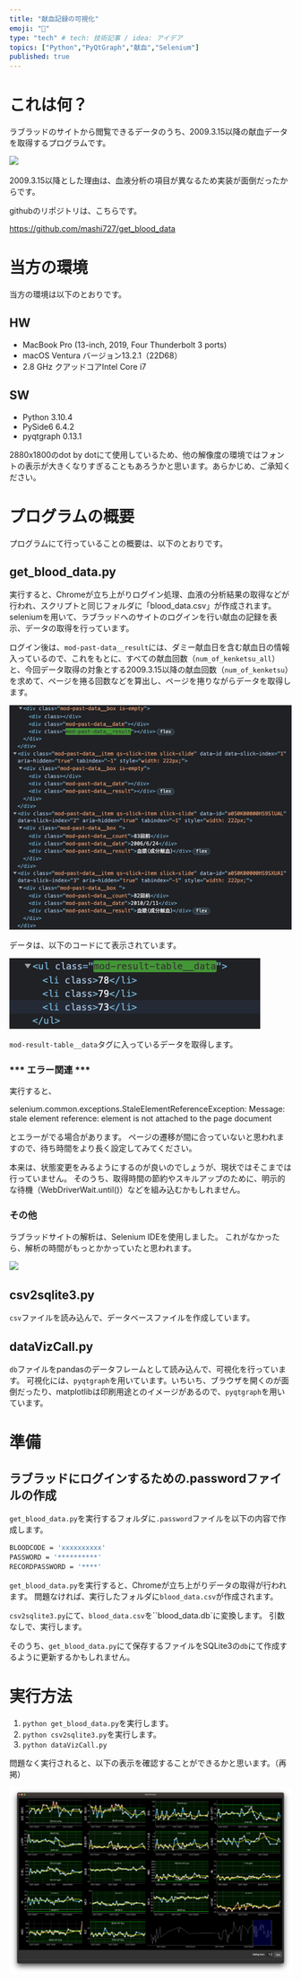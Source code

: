 ```yaml
---
title: "献血記録の可視化"
emoji: "🏥"
type: "tech" # tech: 技術記事 / idea: アイデア
topics: ["Python","PyQtGraph","献血","Selenium"]
published: true
---
```




# これは何？

ラブラッドのサイトから閲覧できるデータのうち、2009.3.15以降の献血データを取得するプログラムです。

![](/images/bloodViz.gif)

2009.3.15以降とした理由は、血液分析の項目が異なるため実装が面倒だったからです。


githubのリポジトリは、こちらです。

https://github.com/mashi727/get_blood_data


# 当方の環境

当方の環境は以下のとおりです。

## HW
- MacBook Pro (13-inch, 2019, Four Thunderbolt 3 ports)
- macOS Ventura バージョン13.2.1（22D68）
- 2.8 GHz クアッドコアIntel Core i7

## SW
- Python 3.10.4
- PySide6 6.4.2
- pyqtgraph 0.13.1

2880x1800のdot by dotにて使用しているため、他の解像度の環境ではフォントの表示が大きくなりすぎることもあろうかと思います。あらかじめ、ご承知ください。

# プログラムの概要

プログラムにて行っていることの概要は、以下のとおりです。

## get_blood_data.py

実行すると、Chromeが立ち上がりログイン処理、血液の分析結果の取得などが行われ、スクリプトと同じフォルダに「blood_data.csv」が作成されます。seleniumを用いて、ラブラッドへのサイトのログインを行い献血の記録を表示、データの取得を行っています。

ログイン後は、`mod-past-data__result`には、ダミー献血日を含む献血日の情報入っているので、これをもとに、すべての献血回数（`num_of_kenketsu_all`）と、今回データ取得の対象とする2009.3.15以降の献血回数（`num_of_kenketsu`）を求めて、ページを捲る回数などを算出し、ページを捲りながらデータを取得します。

![](/images/2023-03-10-07-24-30.png)


データは、以下のコードにて表示されています。

![](/images/2023-03-10-07-21-35.png)

`mod-result-table__data`タグに入っているデータを取得します。


### *** エラー関連 ***

実行すると、

selenium.common.exceptions.StaleElementReferenceException: Message: stale element reference: element is not attached to the page document

とエラーがでる場合があります。
ページの遷移が間に合っていないと思われますので、待ち時間をより長く設定してみてください。

本来は、状態変更をみるようにするのが良いのでしょうが、現状ではそこまでは行っていません。
そのうち、取得時間の節約やスキルアップのために、明示的な待機（WebDriverWait.until()）などを組み込むかもしれません。

### その他

ラブラッドサイトの解析は、Selenium IDEを使用しました。
これがなかったら、解析の時間がもっとかかっていたと思われます。

![](/images/seleniumIDE.gif)


## csv2sqlite3.py

`csv`ファイルを読み込んで、データベースファイルを作成しています。


## dataVizCall.py

`db`ファイルをpandasのデータフレームとして読み込んで、可視化を行っています。
可視化には、`pyqtgraph`を用いています。いちいち、ブラウザを開くのが面倒だったり、matplotlibは印刷用途とのイメージがあるので、`pyqtgraph`を用いています。



# 準備

## ラブラッドにログインするための.passwordファイルの作成

`get_blood_data.py`を実行するフォルダに`.password`ファイルを以下の内容で作成します。

```sh
BLOODCODE = 'xxxxxxxxxx'
PASSWORD = '**********'
RECORDPASSWORD = '****'
```

`get_blood_data.py`を実行すると、Chromeが立ち上がりデータの取得が行われます。
問題なければ、実行したフォルダに`blood_data.csv`が作成されます。

`csv2sqlite3.py`にて、`blood_data.csv`を``blood_data.db`に変換します。
引数なしで、実行します。

そのうち、`get_blood_data.py`にて保存するファイルをSQLite3の`db`にて作成するように更新するかもしれません。


# 実行方法
1. `python get_blood_data.py`を実行します。
1. `python csv2sqlite3.py`を実行します。
1. `python dataVizCall.py`

問題なく実行されると、以下の表示を確認することができるかと思います。（再掲）


![](/images/2023-03-09-07-49-37.png)
